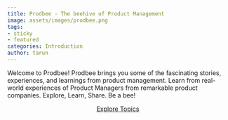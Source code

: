 ```yaml
---
title: Prodbee - The beehive of Product Management
image: assets/images/prodbee.png
tags:
- sticky
- featured
categories: Introduction
author: tarun
---
```


Welcome to Prodbee! 
Prodbee brings you some of the fascinating stories, experiences, and learnings from product management. 
Learn from real-world experiences of Product Managers from remarkable product companies. 
Explore, Learn, Share. Be a bee!

<p style="text-align: center;"><a href="{{site.baseurl}}/topics.html" class="btn btn-dark">Explore Topics</a></p>